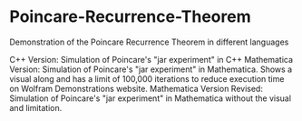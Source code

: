 Poincare-Recurrence-Theorem
===========================

Demonstration of the Poincare Recurrence Theorem in different languages

C++ Version: Simulation of Poincare's "jar experiment" in C++
Mathematica Version: Simulation of Poincare's "jar experiment" in Mathematica. Shows a visual along and has a limit of                           100,000 iterations to reduce execution time on Wolfram Demonstrations website. 
Mathematica Version Revised: Simulation of Poincare's "jar experiment" in Mathematica without the visual and limitation.
